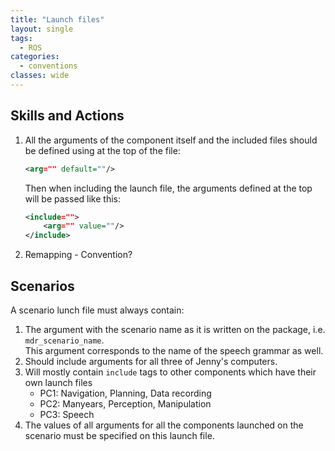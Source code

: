 ```yaml
---
title: "Launch files"
layout: single
tags:
  - ROS
categories:
  - conventions
classes: wide
---
```


## Skills and Actions
1. All the arguments of the component itself and the included files should be defined using at the top of the file:

    ```xml
    <arg="" default=""/>
    ```

    Then when including the launch file, the arguments defined at the top will be passed like this:

    ```xml
    <include="">
        <arg="" value=""/>
    </include>
    ```

2. Remapping - Convention?

## Scenarios
A scenario lunch file must always contain:
1. The argument with the scenario name as it is written on the package, i.e. `mdr_scenario_name`.  
This argument corresponds to the name of the speech grammar as well.
2. Should include arguments for all three of Jenny's computers.  
1. Will mostly contain `include` tags to other components which have their own launch files
    * PC1: Navigation, Planning, Data recording
    * PC2: Manyears, Perception, Manipulation
    * PC3: Speech
3. The values of all arguments for all the components launched on the scenario must be specified on this launch file.
